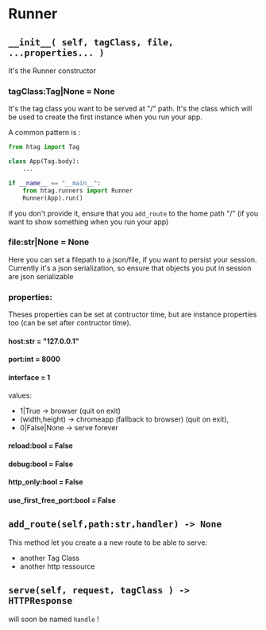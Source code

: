 # Runner



## `__init__( self, tagClass, file, ...properties... )`

It's the Runner constructor

### tagClass:Tag|None = None

It's the tag class you want to be served at "/" path. It's the class which will be used to create the first instance when you run your app.

A common pattern is :
```python
from htag import Tag

class App(Tag.body):
    ...

if __name__ == "__main__":
    from htag.runners import Runner
    Runner(App).run()
```
if you don't provide it, ensure that you `add_route` to the home path "/" (if you want to show something when you run your app)

### file:str|None = None

Here you can set a filepath to a json/file, if you want to persist your session. Currently it's a json serialization, so ensure that objects you put in session are json serializable


### properties:

Theses properties can be set at contructor time, but are instance properties too (can be set after contructor time).

#### host:str = "127.0.0.1"

#### port:int = 8000

#### interface = 1
values:
- 1|True -> browser (quit on exit)
- (width,height) -> chromeapp (fallback to browser) (quit on exit),
- 0|False|None -> serve forever

#### reload:bool = False 

#### debug:bool = False

#### http_only:bool = False

#### use_first_free_port:bool = False


## `add_route(self,path:str,handler) -> None`

This method let you create a a new route to be able to serve:
- another Tag Class
- another http ressource

## `serve(self, request, tagClass ) -> HTTPResponse`

will soon be named `handle` !
